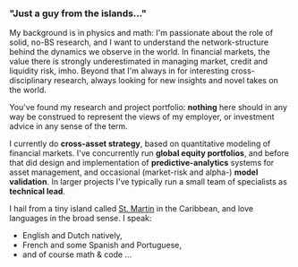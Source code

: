 <!-- ## ABOUT -->

### "Just a guy from the islands..."

My background is in physics and math: I'm passionate about the role of solid, no-BS research, and I want to understand the network-structure behind the dynamics we observe in the world. In financial markets, the value there is strongly underestimated in managing market, credit and liquidity risk, imho. Beyond that I'm always in for interesting cross-disciplinary research, always looking for new insights and novel takes on the world. 

You've found my research and project portfolio: **nothing** here should in any way be construed to represent the views of my employer, or investment advice in any sense of the term. 

I currently do **cross-asset strategy**, based on quantitative modeling of financial markets. I've concurrently run **global equity portfolios**, and before that did design and implementation of **predictive-analytics** systems for asset management, and occasional (market-risk and alpha-) **model validation**. In larger projects I've typically run a small team of specialists as **technical lead**. 


I hail from a tiny island called [St. Martin](https://www.st-maarten.com) in the Caribbean, and love languages in the broad sense. 
I speak:

- English and Dutch natively,
- French and some Spanish and Portuguese,
- and of course math & code ...
